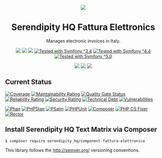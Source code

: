 <p align="center">
    <a href="http://www.serendipityhq.com" target="_blank">
        <img style="max-width: 350px" src="http://www.serendipityhq.com/assets/open-source-projects/Logo-SerendipityHQ-Icon-Text-Purple.png">
    </a>
</p>

<h1 align="center">Serendipity HQ Fattura Elettronics</h1>
<p align="center">Manages electronic invoices in Italy.</p>
<p align="center">
    <a href="https://github.com/Aerendir/component-fattura-elettronica/releases"><img src="https://img.shields.io/packagist/v/serendipity_hq/component-fattura-elettronica.svg?style=flat-square"></a>
    <a href="https://opensource.org/licenses/MIT"><img src="https://img.shields.io/badge/license-MIT-brightgreen.svg?style=flat-square"></a>
    <a href="https://github.com/Aerendir/component-fattura-elettronica/releases"><img src="https://img.shields.io/packagist/php-v/serendipity_hq/component-fattura-elettronica?color=%238892BF&style=flat-square&logo=php" /></a>
    <a title="Tested with Symfony ^3.4" href="https://github.com/Aerendir/component-fattura-elettronica/actions?query=branch%3Adev"><img title="Tested with Symfony ^3.4" src="https://img.shields.io/badge/Symfony-%5E3.4-333?style=flat-square&logo=symfony" /></a>
    <a title="Tested with Symfony ^4.4" href="https://github.com/Aerendir/component-fattura-elettronica/actions?query=branch%3Adev"><img title="Tested with Symfony ^4.4" src="https://img.shields.io/badge/Symfony-%5E4.4-333?style=flat-square&logo=symfony" /></a>
    <a title="Tested with Symfony ^5.0" href="https://github.com/Aerendir/component-fattura-elettronica/actions?query=branch%3Adev"><img title="Tested with Symfony ^5.0" src="https://img.shields.io/badge/Symfony-%5E5.0-333?style=flat-square&logo=symfony" /></a>
</p>
<p align="center">
    <a href="https://www.php.net/manual/en/book.simplexml.php"><img src="https://img.shields.io/badge/Requires-ext--simplexml-%238892BF?style=flat-square&logo=php"></a>
    <a href="https://www.php.net/manual/en/book.zip.php"><img src="https://img.shields.io/badge/Requires-ext--zip-%238892BF?style=flat-square&logo=php"></a>
    <a href="https://www.php.net/manual/en/book.dom.php"><img src="https://img.shields.io/badge/Requires-ext--dom-%238892BF?style=flat-square&logo=php"></a>
</p>

## Current Status

[![Coverage](https://sonarcloud.io/api/project_badges/measure?project=Aerendir_component-fattura-elettronica&metric=coverage)](https://sonarcloud.io/dashboard?id=Aerendir_component-fattura-elettronica)
[![Maintainability Rating](https://sonarcloud.io/api/project_badges/measure?project=Aerendir_component-fattura-elettronica&metric=sqale_rating)](https://sonarcloud.io/dashboard?id=Aerendir_component-fattura-elettronica)
[![Quality Gate Status](https://sonarcloud.io/api/project_badges/measure?project=Aerendir_component-fattura-elettronica&metric=alert_status)](https://sonarcloud.io/dashboard?id=Aerendir_component-fattura-elettronica)
[![Reliability Rating](https://sonarcloud.io/api/project_badges/measure?project=Aerendir_component-fattura-elettronica&metric=reliability_rating)](https://sonarcloud.io/dashboard?id=Aerendir_component-fattura-elettronica)
[![Security Rating](https://sonarcloud.io/api/project_badges/measure?project=Aerendir_component-fattura-elettronica&metric=security_rating)](https://sonarcloud.io/dashboard?id=Aerendir_component-fattura-elettronica)
[![Technical Debt](https://sonarcloud.io/api/project_badges/measure?project=Aerendir_component-fattura-elettronica&metric=sqale_index)](https://sonarcloud.io/dashboard?id=Aerendir_component-fattura-elettronica)
[![Vulnerabilities](https://sonarcloud.io/api/project_badges/measure?project=Aerendir_component-fattura-elettronica&metric=vulnerabilities)](https://sonarcloud.io/dashboard?id=Aerendir_component-fattura-elettronica)

[![Phan](https://github.com/Aerendir/component-fattura-elettronica/workflows/Phan/badge.svg)](https://github.com/Aerendir/component-fattura-elettronica/actions?query=branch%3Adev)
[![PHPStan](https://github.com/Aerendir/component-fattura-elettronica/workflows/PHPStan/badge.svg)](https://github.com/Aerendir/component-fattura-elettronica/actions?query=branch%3Adev)
[![PSalm](https://github.com/Aerendir/component-fattura-elettronica/workflows/PSalm/badge.svg)](https://github.com/Aerendir/component-fattura-elettronica/actions?query=branch%3Adev)
[![PHPUnit](https://github.com/Aerendir/component-fattura-elettronica/workflows/PHPunit/badge.svg)](https://github.com/Aerendir/component-fattura-elettronica/actions?query=branch%3Adev)
[![Composer](https://github.com/Aerendir/component-fattura-elettronica/workflows/Composer/badge.svg)](https://github.com/Aerendir/component-fattura-elettronica/actions?query=branch%3Adev)
[![PHP CS Fixer](https://github.com/Aerendir/component-fattura-elettronica/workflows/PHP%20CS%20Fixer/badge.svg)](https://github.com/Aerendir/component-fattura-elettronica/actions?query=branch%3Adev)
[![Rector](https://github.com/Aerendir/component-fattura-elettronica/workflows/Rector/badge.svg)](https://github.com/Aerendir/component-fattura-elettronica/actions?query=branch%3Adev)

## Install Serendipity HQ Text Matrix via Composer

    $ composer require serendipity_hq/component-fattura-elettronica

This library follows the http://semver.org/ versioning conventions.
